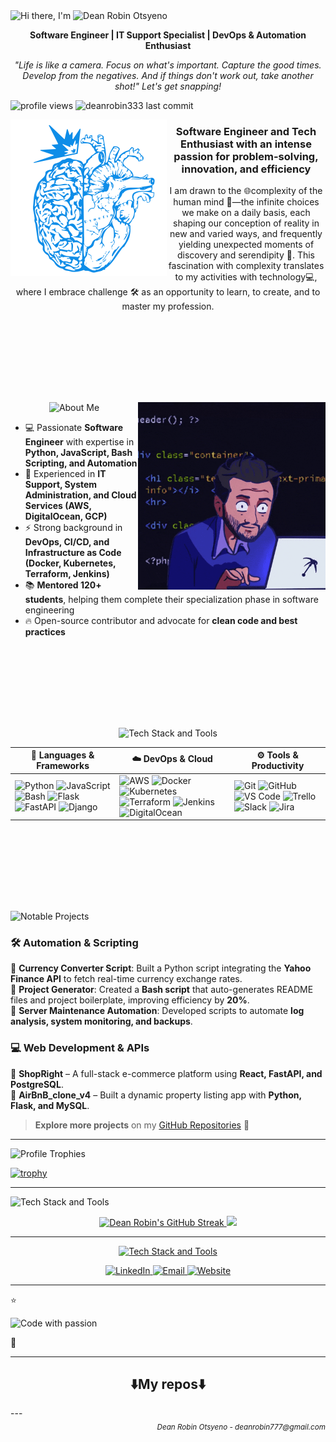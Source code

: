<!-- Profile Header -->
<!-- <h1 align="center">Hi there, I'm Dean Robin Otsyeno 👋</h1> -->

<img src="https://readme-typing-svg.demolab.com/?lines=Hi+there,+I'm;&size=27" alt="Hi there, I'm">
<img src="https://readme-typing-svg.demolab.com/?lines=Dean+Robin+Otsyeno+👋;&size=33&pause=333" alt="Dean Robin Otsyeno">


<p align="center">
  <b>Software Engineer | IT Support Specialist | DevOps & Automation Enthusiast</b>
</p>
<p align="center">
  <em>
    "Life is like a camera. Focus on what's important. Capture the good times. Develop from the negatives. And if things don't work out, take another shot!" Let's get snapping!
  </em>
</p>
<p align="left">
<img src="https://komarev.com/ghpvc/?username=your-github-username&color=blue&style=flat-square&label=PROFILE+VIEWS" alt="profile views">
<img src="https://img.shields.io/github/last-commit/deanrobin333/deanrobin333" alt="deanrobin333 last commit" />
</p>

<!-- Banner Image -->

<img align="left" src="./images/Dynofin_heart_Brain.png" alt="GitHub Banner" width="250"> 


<h3 align="center">Software Engineer and Tech Enthusiast with an intense passion for problem-solving, innovation, and efficiency</h3>

<p align="center">I am drawn to the 🌐complexity of the human mind 🧠—the infinite choices we make on a daily basis, each shaping our conception of reality in new and varied ways, and frequently yielding unexpected moments of discovery and serendipity 🤞. This fascination with complexity translates to my activities with technology💻, where I embrace challenge 🛠️ as an opportunity to learn, to create, and to master my profession.
</p>

<br></br>
---
<br></br>

<img align="right" alt="Coding" width="300" src="./images/Nft Coding GIF.gif">

<!-- <h2 align="center">🚀 About Me</h2> -->
<p align="center">
<img src="https://readme-typing-svg.demolab.com/?lines=🚀+About+Me;&size=33" alt="About Me">
</p>

- 💻 Passionate **Software Engineer** with expertise in **Python, JavaScript, Bash Scripting, and Automation**  
- 🔧 Experienced in **IT Support, System Administration, and Cloud Services (AWS, DigitalOcean, GCP)**  
- ⚡ Strong background in **DevOps, CI/CD, and Infrastructure as Code (Docker, Kubernetes, Terraform, Jenkins)**  
- 📚 **Mentored 120+ students**, helping them complete their specialization phase in software engineering  
- 🔥 Open-source contributor and advocate for **clean code and best practices**  



<br></br>
---
<br></br>
<!-- <h2 align="center">🔨 Tech Stack & Tools 🔨</h2> -->

<!-- Instead of &, try using %26, which is the URL-encoded form of & -->
<p align="center">
<img src="https://readme-typing-svg.demolab.com/?lines=🔨+Tech+Stack+%26+Tools;&size=30" alt="Tech Stack and Tools">
</p>

| 📜 Languages & Frameworks | ☁️ DevOps & Cloud | ⚙️ Tools & Productivity |
|---------------------------|------------------|-------------------------|
| ![Python](https://img.shields.io/badge/Python-3776AB?style=for-the-badge&logo=python&logoColor=white)  ![JavaScript](https://img.shields.io/badge/JavaScript-F7DF1E?style=for-the-badge&logo=javascript&logoColor=black)  ![Bash](https://img.shields.io/badge/Bash-4EAA25?style=for-the-badge&logo=gnu-bash&logoColor=white)  ![Flask](https://img.shields.io/badge/Flask-000000?style=for-the-badge&logo=flask&logoColor=white)  ![FastAPI](https://img.shields.io/badge/FastAPI-009688?style=for-the-badge&logo=fastapi&logoColor=white)  ![Django](https://img.shields.io/badge/Django-092E20?style=for-the-badge&logo=django&logoColor=white) | ![AWS](https://img.shields.io/badge/AWS-232F3E?style=for-the-badge&logo=amazon-aws&logoColor=white)  ![Docker](https://img.shields.io/badge/Docker-2496ED?style=for-the-badge&logo=docker&logoColor=white)  ![Kubernetes](https://img.shields.io/badge/Kubernetes-326CE5?style=for-the-badge&logo=kubernetes&logoColor=white)  ![Terraform](https://img.shields.io/badge/Terraform-7B42BC?style=for-the-badge&logo=terraform&logoColor=white)  ![Jenkins](https://img.shields.io/badge/Jenkins-D24939?style=for-the-badge&logo=jenkins&logoColor=white)  ![DigitalOcean](https://img.shields.io/badge/DigitalOcean-0080FF?style=for-the-badge&logo=digitalocean&logoColor=white) | ![Git](https://img.shields.io/badge/Git-F05032?style=for-the-badge&logo=git&logoColor=white)  ![GitHub](https://img.shields.io/badge/GitHub-181717?style=for-the-badge&logo=github&logoColor=white)  ![VS Code](https://img.shields.io/badge/VS%20Code-007ACC?style=for-the-badge&logo=visual-studio-code&logoColor=white)  ![Trello](https://img.shields.io/badge/Trello-0052CC?style=for-the-badge&logo=trello&logoColor=white)  ![Slack](https://img.shields.io/badge/Slack-4A154B?style=for-the-badge&logo=slack&logoColor=white)  ![Jira](https://img.shields.io/badge/Jira-0052CC?style=for-the-badge&logo=jira&logoColor=white) |

<br></br>
---
<br></br>

<!-- ## 📌 **Notable Projects**   -->
<p align="left">
<img src="https://readme-typing-svg.demolab.com/?lines=📌+Notable+Projects;&size=30" alt="Notable Projects">
</p>

### 🛠 **Automation & Scripting**  
🔹 **Currency Converter Script**: Built a Python script integrating the **Yahoo Finance API** to fetch real-time currency exchange rates.  
🔹 **Project Generator**: Created a **Bash script** that auto-generates README files and project boilerplate, improving efficiency by **20%**.  
🔹 **Server Maintenance Automation**: Developed scripts to automate **log analysis, system monitoring, and backups**.  

### 💻 **Web Development & APIs**  
🔹 **ShopRight** – A full-stack e-commerce platform using **React, FastAPI, and PostgreSQL**.  
🔹 **AirBnB_clone_v4** – Built a dynamic property listing app with **Python, Flask, and MySQL**.  

> **Explore more projects** on my [GitHub Repositories](https://github.com/deanrobin333) 🚀  

---


<p align="left">
<img src="https://readme-typing-svg.demolab.com/?lines=🏆+Profile+Trophies;&size=30" alt="Profile Trophies">
</p>

[![trophy](https://github-profile-trophy.vercel.app/?username=deanrobin333)](https://github.com/ryo-ma/github-profile-trophy)

---

<!-- ## 📊 **GitHub Stats**   -->

<p align="Left">
<img src="https://readme-typing-svg.demolab.com/?lines=📊+Github+Stats;&size=30" alt="Tech Stack and Tools">
</p>

<!-- shows stats including pull requests stars earned etc.>
<!-- Default -->
<!-- <p align="center">
  <img src="https://github-readme-stats.vercel.app/api?username=deanrobin333&show_icons=true&theme=dark" alt="GitHub Stats">
</p> -->

<!-- With color -->
<!-- 
<img src="https://github-readme-stats.vercel.app/api?username=deanrobin333&show_icons=true&hide_title=true&include_all_commits=true&line_height=21&bg_color=0,1abc9c,16a085,2ecc71,3498db&count_private=true&theme=graywhite" alt="Dean Robin's GitHub Stats"/>

-->

<div align="center">
  <a href="https://github.com/deanrobin333">
  <!-- Default appearance -->
  <!--
  <img src="https://github-readme-streak-stats.herokuapp.com/?user=deanrobin333&theme=dark" alt="GitHub Streak">
  -->
  <img src="https://github-readme-streak-stats.herokuapp.com/?user=deanrobin333&theme=graywhite&hide_border=true&background=0,1abc9c,16a085,2ecc71,3498db" alt="Dean Robin's GitHub Streak">


  <!-- Default appearance -->
  <!--
  <img height="180em" src="https://github-readme-stats.vercel.app/api/top-langs/?username=deanrobin333&layout=compact&langs_count=7&theme=dark"/>
    -->

  <img height="180em" src="https://github-readme-stats.vercel.app/api/top-langs/?username=deanrobin333&layout=compact&langs_count=7&bg_color=0,1abc9c,16a085,2ecc71,3498db&theme=graywhite&hide_border=true"/>

</div>

---

<!-- ## 🌎 **Let's Connect!**   -->

<p align="center">
<img src="https://readme-typing-svg.demolab.com/?lines=🌎+Let's+Connect!;&size=33" alt="Tech Stack and Tools">
</p>

<p align="center">
  <a href="https://www.linkedin.com/in/deanrobin333/" target="_blank">
    <img src="https://img.shields.io/badge/LinkedIn-0A66C2?style=for-the-badge&logo=linkedin&logoColor=white" alt="LinkedIn">
  </a>
  <a href="mailto:deanrobin777@gmail.com">
    <img src="https://img.shields.io/badge/Email-D14836?style=for-the-badge&logo=gmail&logoColor=white" alt="Email">
  </a>
  <a href="https://deanovo.tech">
    <img src="https://img.shields.io/badge/Website-000000?style=for-the-badge&logo=about.me&logoColor=white" alt="Website">
  </a>
</p>


---

<p>⭐</p>
<img src="https://readme-typing-svg.demolab.com/?lines=Code+with+passion,+automate+with+precision,+and+innovate+with+purpose;&width=800" alt="Code with passion">
<p>🚀
</p>

<!-- ⭐ **"Code with passion, automate with precision, and innovate with purpose!"** 🚀   -->
---

<h2 align="center">⬇️My repos⬇️</h3>
---
<div align="right">
    <sub style="font-style: italic"> Dean Robin Otsyeno - deanrobin777@gmail.com</sub>
</div>

